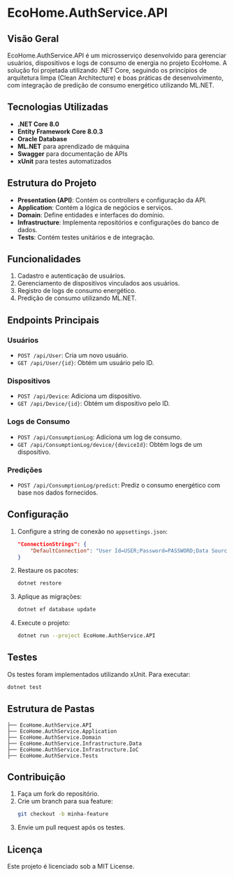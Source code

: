 
# EcoHome.AuthService.API

## Visão Geral
EcoHome.AuthService.API é um microsserviço desenvolvido para gerenciar usuários, dispositivos e logs de consumo de energia no projeto EcoHome. A solução foi projetada utilizando .NET Core, seguindo os princípios de arquitetura limpa (Clean Architecture) e boas práticas de desenvolvimento, com integração de predição de consumo energético utilizando ML.NET.

## Tecnologias Utilizadas
- **.NET Core 8.0**
- **Entity Framework Core 8.0.3**
- **Oracle Database**
- **ML.NET** para aprendizado de máquina
- **Swagger** para documentação de APIs
- **xUnit** para testes automatizados

## Estrutura do Projeto
- **Presentation (API)**: Contém os controllers e configuração da API.
- **Application**: Contém a lógica de negócios e serviços.
- **Domain**: Define entidades e interfaces do domínio.
- **Infrastructure**: Implementa repositórios e configurações do banco de dados.
- **Tests**: Contém testes unitários e de integração.

## Funcionalidades
1. Cadastro e autenticação de usuários.
2. Gerenciamento de dispositivos vinculados aos usuários.
3. Registro de logs de consumo energético.
4. Predição de consumo utilizando ML.NET.

## Endpoints Principais
### Usuários
- `POST /api/User`: Cria um novo usuário.
- `GET /api/User/{id}`: Obtém um usuário pelo ID.

### Dispositivos
- `POST /api/Device`: Adiciona um dispositivo.
- `GET /api/Device/{id}`: Obtém um dispositivo pelo ID.

### Logs de Consumo
- `POST /api/ConsumptionLog`: Adiciona um log de consumo.
- `GET /api/ConsumptionLog/device/{deviceId}`: Obtém logs de um dispositivo.

### Predições
- `POST /api/ConsumptionLog/predict`: Prediz o consumo energético com base nos dados fornecidos.

## Configuração
1. Configure a string de conexão no `appsettings.json`:
   ```json
   "ConnectionStrings": {
       "DefaultConnection": "User Id=USER;Password=PASSWORD;Data Source=SERVER"
   }
   ```
2. Restaure os pacotes:
   ```bash
   dotnet restore
   ```
3. Aplique as migrações:
   ```bash
   dotnet ef database update
   ```
4. Execute o projeto:
   ```bash
   dotnet run --project EcoHome.AuthService.API
   ```

## Testes
Os testes foram implementados utilizando xUnit. Para executar:
```bash
dotnet test
```

## Estrutura de Pastas
```plaintext
├── EcoHome.AuthService.API
├── EcoHome.AuthService.Application
├── EcoHome.AuthService.Domain
├── EcoHome.AuthService.Infrastructure.Data
├── EcoHome.AuthService.Infrastructure.IoC
├── EcoHome.AuthService.Tests
```

## Contribuição
1. Faça um fork do repositório.
2. Crie um branch para sua feature:
   ```bash
   git checkout -b minha-feature
   ```
3. Envie um pull request após os testes.

## Licença
Este projeto é licenciado sob a MIT License.
